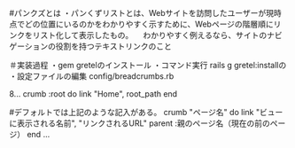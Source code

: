 #パンクズとは
・パンくずリストとは、Webサイトを訪問したユーザーが現時点でどの位置にいるのかをわかりやすく示すために、Webページの階層順にリンクをリスト化して表示したもの。
　わかりやすく例えるなら、サイトのナビゲーションの役割を持つテキストリンクのこと

＃実装過程
・gem gretelのインストール
・コマンド実行 rails g gretel:installの
・設定ファイルの編集 config/breadcrumbs.rb

8...
crumb :root do
  link "Home", root_path
end

#デフォルトでは上記のような記入がある。
crumb "ページ名" do
  link "ビューに表示される名前", "リンクされるURL"
  parent :親のページ名（現在の前のページ）
end
...
